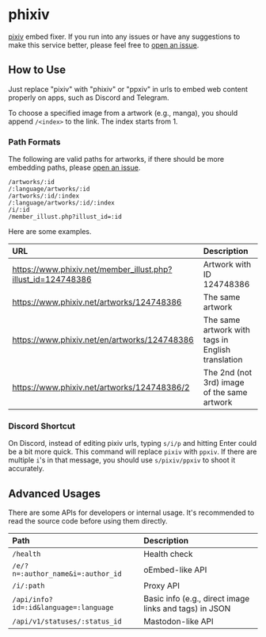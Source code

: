 # phixiv

[pixiv](https://www.pixiv.net/) embed fixer. If you run into any issues or have any suggestions to make this service better, please feel free to [open an issue](https://github.com/thelaao/phixiv/issues/new).

## How to Use

Just replace "pixiv" with "phixiv" or "ppxiv" in urls to embed web content properly on apps, such as Discord and Telegram.

To choose a specified image from a artwork (e.g., manga), you should append `/<index>` to the link. The index starts from 1.

### Path Formats

The following are valid paths for artworks, if there should be more embedding paths, please [open an issue](https://github.com/thelaao/phixiv/issues/new).

```text
/artworks/:id
/:language/artworks/:id
/artworks/:id/:index
/:language/artworks/:id/:index
/i/:id
/member_illust.php?illust_id=:id
```

Here are some examples.

| URL | Description |
|:- |:- |
| https://www.phixiv.net/member_illust.php?illust_id=124748386 | Artwork with ID 124748386 |
| https://www.phixiv.net/artworks/124748386 | The same artwork |
| https://www.phixiv.net/en/artworks/124748386 | The same artwork with tags in English translation |
| https://www.phixiv.net/artworks/124748386/2 | The 2nd (not 3rd) image of the same artwork |

### Discord Shortcut

On Discord, instead of editing pixiv urls, typing `s/i/p` and hitting Enter could be a bit more quick. This command will replace `pixiv` with `ppxiv`. If there are multiple `i`'s in that message, you should use `s/pixiv/ppxiv` to shoot it accurately.

## Advanced Usages

There are some APIs for developers or internal usage. It's recommended to read the source code before using them directly.

| Path | Description |
|:- |:- |
| `/health` | Health check |
| `/e/?n=:author_name&i=:author_id` | oEmbed-like API |
| `/i/:path` | Proxy API |
| `/api/info?id=:id&language=:language` | Basic info (e.g., direct image links and tags) in JSON |
| `/api/v1/statuses/:status_id` | Mastodon-like API |

